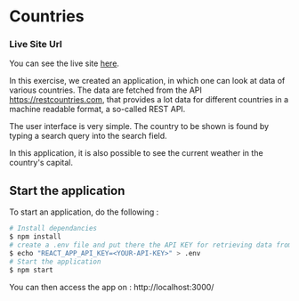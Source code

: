 # Countries

### Live Site Url
You can see the live site [here](https://vitiligo-countries.netlify.app/).

In this exercise, we created an application, in which one can look at data of various countries. The data are fetched from the API https://restcountries.com, that provides a lot data for different countries in a machine readable format, a so-called REST API.

The user interface is very simple. The country to be shown is found by typing a search query into the search field.

In this application, it is also possible to see the current weather in the country's capital.

## Start the application

To start an application, do the following :

```bash
# Install dependancies
$ npm install
# create a .env file and put there the API KEY for retrieving data from https://openweather.org/
$ echo "REACT_APP_API_KEY=<YOUR-API-KEY>" > .env
# Start the application
$ npm start
```

You can then access the app on : http://localhost:3000/
